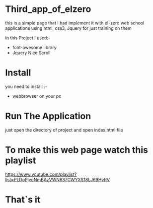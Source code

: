 # Third_app_of_elzero
this is a simple page that I had implement it with el-zero web school applications using html, css3, Jquery for just training on them 

In this Project I used:- 

* font-awesome library
* Jquery Nice Scroll

# Install

you need to install :-

* webbrowser on your pc

# Run The Application 

just open the directory of project and open index.html file

# To make this web page watch this playlist
https://www.youtube.com/playlist?list=PLDoPjvoNmBAzVWN837CWYXS18LJ69HvRV

# That`s it
